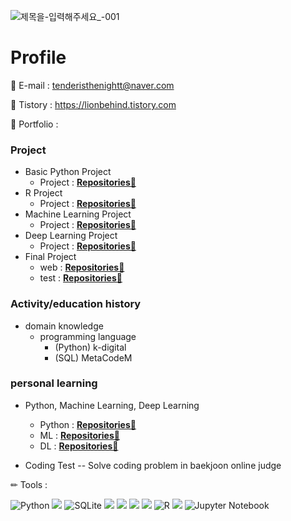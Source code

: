 <!-- add banner plz -->

![제목을-입력해주세요_-001](https://user-images.githubusercontent.com/120777172/211760197-2a6618fb-26f2-4352-b399-605a94271bf2.png)


# Profile

📌 E-mail : tenderisthenightt@naver.com

📌 Tistory : https://lionbehind.tistory.com

📰 Portfolio :

### Project
- Basic Python Project
    - Project : **[Repositories📕](https://github.com/tenderisthenightt/Python-1st-project)**
- R Project
    - Project  : **[Repositories📙](https://github.com/tenderisthenightt/R-2nd-project)**
- Machine Learning Project
    - Project  : **[Repositories📒](https://github.com/tenderisthenightt/MachineLearning-3rd-project)**
- Deep Learning Project 
    - Project  : **[Repositories📗](https://github.com/tenderisthenightt/DeepLearning-4th-project)** 
- Final Project 
    - web : **[Repositories📘](https://github.com/tenderisthenightt/Final_Project_true_final.git)**
    - test : **[Repositories📘](https://github.com/tenderisthenightt/Final_test.git)**

### Activity/education history
- domain knowledge
    - programming language
        - (Python) k-digital
        - (SQL) MetaCodeM

### personal learning

- Python, Machine Learning, Deep Learning
    - Python : **[Repositories📘](https://github.com/tenderisthenightt/Learning_Python.git)**
    - ML : **[Repositories📘](https://github.com/tenderisthenightt/Learning_ML.git)**
    - DL : **[Repositories📘](https://github.com/tenderisthenightt/Learning_DL.git)**
    
    
- Coding Test
-- Solve coding problem in baekjoon online judge
    
    
 ✏ Tools :

![Python](https://img.shields.io/badge/-Python-3178C6?style=flat-square&logo=Python&logoColor=white)
     <img src="http://img.shields.io/badge/Oracle-F80000?style=round&logo=Oracle&logoColor=white" />
    ![SQLite](https://img.shields.io/badge/-sqlite-%2307405e.svg?style=flat-square&logo=sqlite&logoColor=white)
  <img src="http://img.shields.io/badge/PyCharm-000000?style=round&logo=PyCharm&logoColor=white" />
  <img src="http://img.shields.io/badge/VisualStudioCode-007ACC?style=round&logo=VSCode&logoColor=white" />
  <img src="http://img.shields.io/badge/Atom-66595C?style=round&logo=Atom&logoColor=white" />
    <img src="http://img.shields.io/badge/Anaconda-44A833?style=round&logo=Anaconda&logoColor=white" />
    ![R](https://img.shields.io/badge/-R-A8B9CC?style=flat-square&logo=R&logoColor=black)
    <img src="https://img.shields.io/badge/Google Colab-F9AB00?style=flat-square&logo=Google Colab&logoColor=white"/>
![Jupyter Notebook](https://img.shields.io/badge/-jupyter-%23FA0F00.svg?flat-square&logo=jupyter&logoColor=white)


